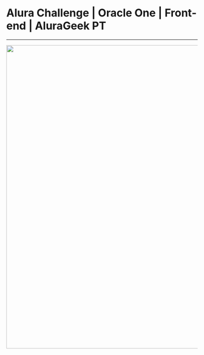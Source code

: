 # Alura Challenge | Oracle One | Front-end | AluraGeek PT
---
<p align="center" >
     <img width="800" heigth="400" src="https://user-images.githubusercontent.com/101413385/164748251-3642c48a-454f-4c92-89f7-6cc3049df45a.png">
</p>



